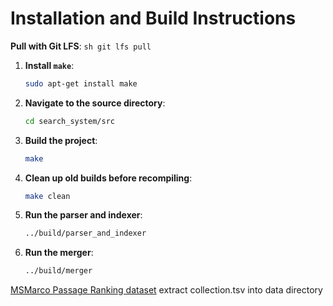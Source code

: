 # Installation and Build Instructions
**Pull with Git LFS**:
    ```sh
    git lfs pull
    ```
1. **Install `make`**:
    ```sh
    sudo apt-get install make
    ```

2. **Navigate to the source directory**:
    ```sh
    cd search_system/src
    ```

3. **Build the project**:
    ```sh
    make
    ```

4. **Clean up old builds before recompiling**:
    ```sh
    make clean
    ```

5. **Run the parser and indexer**:
    ```sh
    ../build/parser_and_indexer
    ```

5. **Run the merger**:
    ```sh
    ../build/merger
    ```

[MSMarco Passage Ranking dataset](https://microsoft.github.io/msmarco/Datasets.html) extract collection.tsv into data directory
    